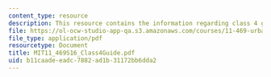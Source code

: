 ```yaml
---
content_type: resource
description: This resource contains the information regarding class 4 guide.
file: https://ol-ocw-studio-app-qa.s3.amazonaws.com/courses/11-469-urban-sociology-in-theory-and-practice-spring-2016/b11caadeeadc7882ad1b31172bb6dda2_MIT11_469S16_Class4Guide.pdf
file_type: application/pdf
resourcetype: Document
title: MIT11_469S16_Class4Guide.pdf
uid: b11caade-eadc-7882-ad1b-31172bb6dda2
---
```

